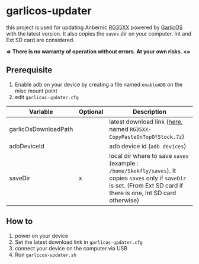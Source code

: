# garlicos-updater

this project is used for updating Anbernic [RG35XX](https://anbernic.com/fr/products/rg35xx) powered by [GarlicOS](https://www.patreon.com/posts/76561333) with the latest version.
It also copies the `saves` dir on your computer.
Int and Ext SD card are considered.

**=> There is no warranty of operation without errors. At your own risks. <=**

## Prerequisite
1. Enable adb on your device by creating a file named `enableADB` on the misc mount point
2. edit `garlicos-updater.cfg` 

| Variable             | Optional | Description                                                                                                                                                               |
|----------------------|----------|---------------------------------------------------------------------------------------------------------------------------------------------------------------------------|
| garlicOsDownloadPath |          | latest download link ([here](https://www.patreon.com/posts/76561333), named `RG35XX-CopyPasteOnTopOfStock.7z`)                                                            |
| adbDeviceId          |          | adb device id (`adb devices`)                                                                                                                                             |
| saveDir              | x        | local dir where to save `saves` (example : `/home/Skekfly/saves`). It copies `saves` only if `saveDir` is set. (From Ext SD card if there is one, Int SD card otherwise) |

## How to
1. power on your device
2. Set the latest download link in `garlicos-updater.cfg`
3. connect your device on the computer via USB
4. Run `garlicos-updater.sh`